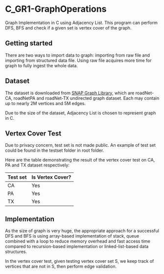# C_GR1-GraphOperations

Graph Implementation in C using Adjacency List. This program can perform DFS, BFS and check if a given set is vertex
cover of the graph.

## Getting started
There are two ways to import data to graph: importing from raw file and importing from structured data file. Using raw
file acquires more time for graph to fully ingest the whole data.

## Dataset
The dataset is downloaded from [SNAP Graph Library](http://snap.stanford.edu/data/index.html), which are roadNet-CA, roadNetPA
and roadNet-TX undirected graph dataset. Each may contain up to nearly 2M vertices and 5M edges.

Due to the size of the dataset, Adjacency List is chosen to represent graph in C.

## Vertex Cover Test
Due to privacy concern, test set is not made public. An example of test set could be found in the testset folder in root 
folder.

Here are the table demonstrating the result of the vertex cover test on CA, PA and TX dataset respectively:

| Test set | Is Vertex Cover? |
|----------|------------------|
| CA       | Yes              |
| PA       | Yes              |
| TX       | Yes              |

## Implementation
As the size of graph is very huge, the appropriate approach for a successful DFS and BFS is using array-based
implementation of stack, queue combined with a loop to reduce memory overhead and fast access time compared to
recursion-based implementation or linked-list-based data structures.

In the vertex cover test, given testing vertex cover set S, we keep track of vertices that are not in S, then perform
edge validation.
